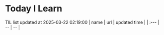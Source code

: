 # Today I Learn 
TIL list updated at 2025-03-22 02:19:00
| name | url | updated time |
| :--- | -- | -- |
